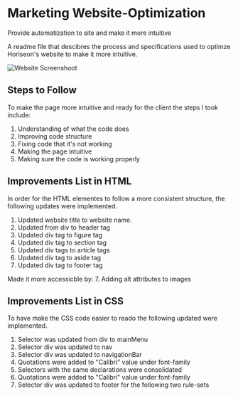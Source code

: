 # Marketing Website-Optimization

Provide automatization to site and make it more intuitive

A readme file that descibres the process and specifications used to optimze Horiseon's website to make it more intuitive. 

![Website Screenshoot](https://user-images.githubusercontent.com/71811501/98455991-9e1e5e00-212c-11eb-9eeb-e3fc05a4ebeb.PNG)

## Steps to Follow
To make the page more intuitive and ready for the client the steps I took include:
1. Understanding of what the code does
2. Improving code structure
3. Fixing code that it's not working
4. Making the page intuitive
5. Making sure the code is working properly


## Improvements List in HTML

In order for the HTML elementes to follow a more consistent structure, the following updates were implemented.
1. Updated website title to website name.
2. Updated  from div to header tag
3. Updated div tag to figure tag 
4. Updated  div tag to section tag
5. Updated  div tags to article  tags
6. Updated  div tag to aside tag
8. Updated  div tag to footer tag
 
 Made it more accessicble by:
 7. Adding alt attributes to images

 ## Improvements List in CSS
 To have make the CSS code easier to reado the following updated were implemented.
 1. Selector was updated from div to mainMenu  
 2. Selector div was updated to nav 
 3. Selector div was updated to navigationBar 
 4. Quotations were added to "Calibri" value under font-family
 5. Selectors with the same declarations were consolidated  
 6. Quotations were added to "Calibri" value under font-family 
 7. Selector div was updated to footer for the following two rule-sets
